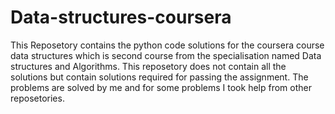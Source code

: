 # Data-structures-coursera

This Reposetory contains the python code solutions for the coursera course data structures which is second course from the specialisation named Data structures and Algorithms.
This reposetory does not contain all the solutions but contain solutions required for passing the assignment.
The problems are solved by me and for some problems I took help from other reposetories.
